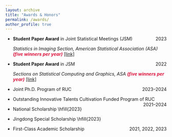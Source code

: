 ```yaml
---
layout: archive
title: "Awards & Honors"
permalink: /awards/
author_profile: true
---
```


* **Student Paper Award** in Joint Statistical Meetings (JSM) <span style="float:right">2023</span>

    *Statistics in Imaging Section, American Statistical Association (ASA) <font color=Crimson><b>(five winners per year)</b></font>* [[link]](https://community.amstat.org/statisticsinimagingsection/announcements#:~:text=2023%20STUDENT%20PAPER%20COMPETITION&text=The%20selected%20winners%20will%20present,of%20%241%2C000%20and%20%24500%2C%20respectively)

* **Student Paper Award** in JSM <span style="float:right">2022</span>

    *Sections on Statistical Computing and Graphics, ASA <font color=Crimson><b>(five winners per year)</b></font>* [[link]](https://community.amstat.org/jointscsg-section/awards/student-paper-competition)

* Joint Ph.D. Program of RUC <span style="float:right">2023–2024</span> 

* Outstanding Innovative Talents Cultivation Funded Program of RUC <span style="float:right">2021–2024</span> 

* National Scholarship \hfill{2023}

* Jingdong Special Scholarship \hfill{2023}

* First-Class Academic Scholarship <span style="float:right">2021, 2022, 2023</span> 
